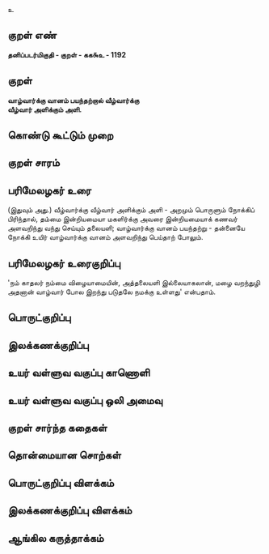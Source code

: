 உ

## குறள் எண் 

**தனிப்படர்மிகுதி - குறள் - கக௯உ - 1192**

## குறள் 

**வாழ்வார்க்கு வானம் பயந்தற்றால் வீழ்வார்க்கு  
வீழ்வார் அளிக்கும் அளி.** 

## கொண்டு கூட்டும் முறை


## குறள் சாரம் 


## பரிமேலழகர் உரை

(இதுவும் அது.) வீழ்வார்க்கு வீழ்வார் அளிக்கும் அளி - அறமும் பொருளும் நோக்கிப் பிரிந்தால், தம்மை இன்றியமையா மகளிர்க்கு அவரை இன்றியமையாக் கணவர் அளவறிந்து வந்து செய்யும் தலையளி; வாழ்வார்க்கு வானம் பயந்தற்று - தன்னையே நோக்கி உயிர் வாழ்வார்க்கு வானம் அளவறிந்து பெய்தாற் போலும்.

## பரிமேலழகர் உரைகுறிப்பு   

'நம் காதலர் நம்மை விழையாமையின், அத்தலையளி இல்லையாகலான், மழை வறந்துழி அதனான் வாழ்வார் போல இறந்து படுதலே நமக்கு உள்ளது' என்பதாம்.

## பொருட்குறிப்பு 


## இலக்கணக்குறிப்பு  


## உயர் வள்ளுவ வகுப்பு காணொளி


## உயர் வள்ளுவ வகுப்பு ஒலி அமைவு 

 
## குறள் சார்ந்த கதைகள் 


## தொன்மையான சொற்கள்


## பொருட்குறிப்பு விளக்கம்


## இலக்கணக்குறிப்பு விளக்கம்


## ஆங்கில கருத்தாக்கம் 


